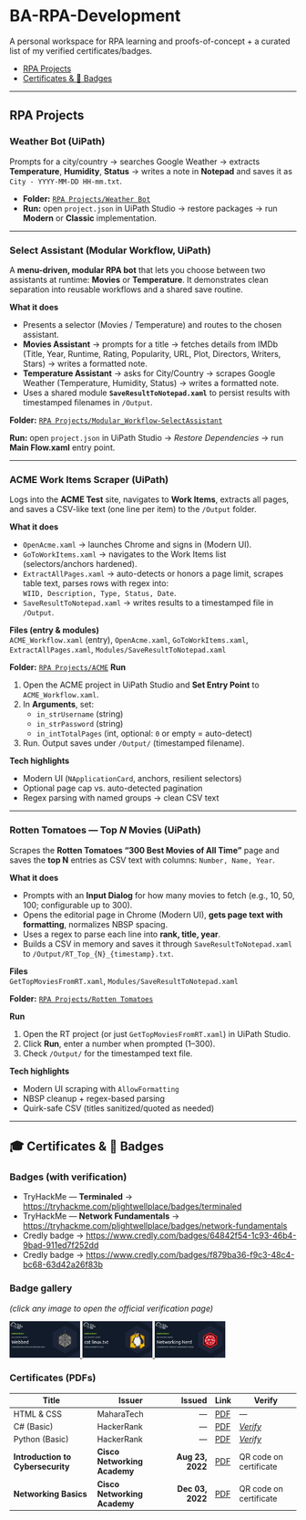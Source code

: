 # BA-RPA-Development

A personal workspace for RPA learning and proofs-of-concept + a curated list of my verified certificates/badges.

- [RPA Projects](#rpa-projects)
- [Certificates & 🏅 Badges](#certificates--badges)

---

## RPA Projects

### Weather Bot (UiPath)

Prompts for a city/country → searches Google Weather → extracts **Temperature**, **Humidity**, **Status** → writes a note in **Notepad** and saves it as  
`City - YYYY-MM-DD HH-mm.txt`.

- **Folder:** [`RPA Projects/Weather Bot`](RPA%20Projects/Weather%20Bot/)
- **Run:** open `project.json` in UiPath Studio → restore packages → run **Modern** or **Classic** implementation.

---

### Select Assistant (Modular Workflow, UiPath)

A **menu-driven, modular RPA bot** that lets you choose between two assistants at runtime:
**Movies** or **Temperature**. It demonstrates clean separation into reusable workflows and a
shared save routine.

**What it does**

- Presents a selector (Movies / Temperature) and routes to the chosen assistant.
- **Movies Assistant** → prompts for a title → fetches details from IMDb (Title, Year, Runtime, Rating, Popularity, URL, Plot, Directors, Writers, Stars) → writes a formatted note.
- **Temperature Assistant** → asks for City/Country → scrapes Google Weather (Temperature, Humidity, Status) → writes a formatted note.
- Uses a shared module **`SaveResultToNotepad.xaml`** to persist results with timestamped filenames in `/Output`.

**Folder:** [`RPA Projects/Modular_Workflow-SelectAssistant`](RPA%20Projects/Modular_Workflow-SelectAssistant/)

**Run:** open `project.json` in UiPath Studio → _Restore Dependencies_ → run **Main Flow.xaml** entry point.

---

### ACME Work Items Scraper (UiPath)

Logs into the **ACME Test** site, navigates to **Work Items**, extracts all pages, and saves a CSV-like text (one line per item) to the `/Output` folder.

**What it does**

- `OpenAcme.xaml` → launches Chrome and signs in (Modern UI).
- `GoToWorkItems.xaml` → navigates to the Work Items list (selectors/anchors hardened).
- `ExtractAllPages.xaml` → auto-detects or honors a page limit, scrapes table text, parses rows with regex into:  
  `WIID, Description, Type, Status, Date`.
- `SaveResultToNotepad.xaml` → writes results to a timestamped file in `/Output`.

**Files (entry & modules)**  
`ACME_Workflow.xaml` (entry), `OpenAcme.xaml`, `GoToWorkItems.xaml`, `ExtractAllPages.xaml`, `Modules/SaveResultToNotepad.xaml`

**Folder:** [`RPA Projects/ACME`](RPA%20Projects/ACME/)
**Run**

1. Open the ACME project in UiPath Studio and **Set Entry Point** to `ACME_Workflow.xaml`.
2. In **Arguments**, set:
   - `in_strUsername` (string)
   - `in_strPassword` (string)
   - `in_intTotalPages` (int, optional: `0` or empty = auto-detect)
3. Run. Output saves under `/Output/` (timestamped filename).

**Tech highlights**

- Modern UI (`NApplicationCard`, anchors, resilient selectors)
- Optional page cap vs. auto-detected pagination
- Regex parsing with named groups → clean CSV text

---

### Rotten Tomatoes — Top _N_ Movies (UiPath)

Scrapes the **Rotten Tomatoes “300 Best Movies of All Time”** page and saves the **top N** entries as CSV text with columns: `Number, Name, Year`.

**What it does**

- Prompts with an **Input Dialog** for how many movies to fetch (e.g., 10, 50, 100; configurable up to 300).
- Opens the editorial page in Chrome (Modern UI), **gets page text with formatting**, normalizes NBSP spacing.
- Uses a regex to parse each line into **rank, title, year**.
- Builds a CSV in memory and saves it through `SaveResultToNotepad.xaml` to `/Output/RT_Top_{N}_{timestamp}.txt`.

**Files**  
`GetTopMoviesFromRT.xaml`, `Modules/SaveResultToNotepad.xaml`

**Folder:** [`RPA Projects/Rotten Tomatoes`](RPA%20Projects/Rotten%20Tomatoes/)

**Run**

1. Open the RT project (or just `GetTopMoviesFromRT.xaml`) in UiPath Studio.
2. Click **Run**, enter a number when prompted (1–300).
3. Check `/Output/` for the timestamped text file.

**Tech highlights**

- Modern UI scraping with `AllowFormatting`
- NBSP cleanup + regex-based parsing
- Quirk-safe CSV (titles sanitized/quoted as needed)

---

## 🎓 Certificates & 🏅 Badges

### Badges (with verification)

- TryHackMe — **Terminaled** → https://tryhackme.com/plightwellplace/badges/terminaled
- TryHackMe — **Network Fundamentals** → https://tryhackme.com/plightwellplace/badges/network-fundamentals
- Credly badge → https://www.credly.com/badges/64842f54-1c93-46b4-9bad-911ed7f252dd
- Credly badge → https://www.credly.com/badges/f879ba36-f9c3-48c4-bc68-63d42a26f83b

### Badge gallery

_(click any image to open the official verification page)_

<p>
  <a href="https://tryhackme.com/plightwellplace/badges/terminaled">
    <img src="Certificates%20&%20Badges/232b582a4941f96d9470532131cc7bf5.png" alt="TryHackMe: Terminaled" height="64">
  </a>
  <a href="https://tryhackme.com/plightwellplace/badges/network-fundamentals">
    <img src="Certificates%20&%20Badges/410ab5d30c6974680febb9c51586a897.png" alt="TryHackMe: Network Fundamentals" height="64">
  </a>
  <a href="https://www.credly.com/badges/64842f54-1c93-46b4-9bad-911ed7f252dd">
    <img src="Certificates%20&%20Badges/b471211ad1dade21d7bd9bcde7684c84.png" alt="Credly badge" height="64">
  </a>
</p>

### Certificates (PDFs)

| Title                             | Issuer                       |           Issued | Link                                                                         | Verify                                                           |
| --------------------------------- | ---------------------------- | ---------------: | ---------------------------------------------------------------------------- | ---------------------------------------------------------------- |
| HTML & CSS                        | MaharaTech                   |                — | [PDF](<Certificates & Badges/Ahmed Khalil - Html&CSS - MaharaTech Cert.pdf>) | —                                                                |
| C# (Basic)                        | HackerRank                   |                — | [PDF](<Certificates & Badges/C_sharp (Basic) Certificate - HackerRank.pdf>)  | [_Verify_](https://www.hackerrank.com/certificates/e3f03e3fa969) |
| Python (Basic)                    | HackerRank                   |                — | [PDF](<Certificates & Badges/Python (Basic) Certificate - HackerRank.pdf>)   | [_Verify_](https://www.hackerrank.com/certificates/bf56e7d36a2f) |
| **Introduction to Cybersecurity** | **Cisco Networking Academy** | **Aug 23, 2022** | [PDF](<Certificates & Badges/I2CSUpdate20251001-31-j8t3l9.pdf>)              | QR code on certificate                                           |
| **Networking Basics**             | **Cisco Networking Academy** | **Dec 03, 2022** | [PDF](<Certificates & Badges/NetworkingBasicsUpdate20251001-30-teqsep.pdf>)  | QR code on certificate                                           |
